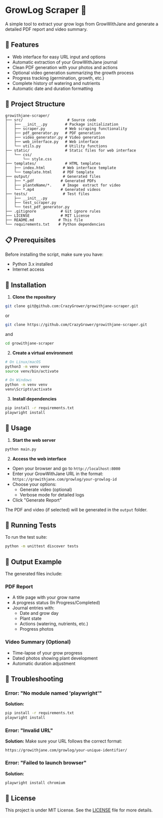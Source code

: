 # GrowLog Scraper 🌱

A simple tool to extract your grow logs from GrowWithJane and generate a detailed PDF report and video summary.

## 🚀 Features

- Web interface for easy URL input and options
- Automatic extraction of your GrowWithJane journal
- Clean PDF generation with your photos and actions
- Optional video generation summarizing the growth process
- Progress tracking (germination, growth, etc.)
- Complete history of watering and nutrients
- Automatic date and duration formatting

## 📂 Project Structure

```
growithjane-scraper/
├── src/                    # Source code
│   ├── __init__.py        # Package initialization
│   ├── scraper.py         # Web scraping functionality
│   ├── pdf_generator.py   # PDF generation
│   ├── video_generator.py # Video generation
│   ├── web_interface.py   # Web interface
│   └── utils.py           # Utility functions
├── static/                # Static files for web interface
│   └── css/              
│       └── style.css
├── templates/             # HTML templates
│   ├── index.html        # Web interface template
│   └── template.html     # PDF template
├── output/               # Generated files
│   ├── *.pdf            # Generated PDFs
│   ├── planteName/*.     # Image  extract for video
│   └── *.mp4            # Generated videos
├── tests/                # Test files
│   ├── __init__.py
│   ├── test_scraper.py
│   └── test_pdf_generator.py
├── .gitignore           # Git ignore rules
├── LICENSE              # MIT License
├── README.md           # This file
└── requirements.txt    # Python dependencies
```

## 📋 Prerequisites

Before installing the script, make sure you have:

- Python 3.x installed
- Internet access

## 💾 Installation

1. **Clone the repository**
```bash
git clone git@github.com:CrazyGrower/growithjane-scraper.git
```
or
```bash
git clone https://github.com/CrazyGrower/growithjane-scraper.git
```
and 
```bash
cd growithjane-scraper
```

2. **Create a virtual environment**
```bash
# On Linux/macOS
python3 -m venv venv
source venv/bin/activate

# On Windows
python -m venv venv
venv\Scripts\activate
```

3. **Install dependencies**
```bash
pip install -r requirements.txt
playwright install
```

## 🎯 Usage

1. **Start the web server**
```bash
python main.py
```

2. **Access the web interface**
- Open your browser and go to `http://localhost:8000`
- Enter your GrowWithJane URL in the format: `https://growithjane.com/growlog/your-growlog-id`
- Choose your options:
  - Generate video (optional)
  - Verbose mode for detailed logs
- Click "Generate Report"

The PDF and video (if selected) will be generated in the `output` folder.

## 🧪 Running Tests

To run the test suite:
```bash
python -m unittest discover tests
```

## 📸 Output Example

The generated files include:

### PDF Report
- A title page with your grow name
- A progress status (In Progress/Completed)
- Journal entries with:
  - Date and grow day
  - Plant state
  - Actions (watering, nutrients, etc.)
  - Progress photos

### Video Summary (Optional)
- Time-lapse of your grow progress
- Dated photos showing plant development
- Automatic duration adjustment

## 🔧 Troubleshooting

### Error: "No module named 'playwright'"
**Solution:**
```bash
pip install -r requirements.txt
playwright install
```

### Error: "Invalid URL"
**Solution:**
Make sure your URL follows the correct format:
```
https://growithjane.com/growlog/your-unique-identifier/
```

### Error: "Failed to launch browser"
**Solution:**
```bash
playwright install chromium
```

## 📄 License

This project is under MIT License. See the [LICENSE](LICENSE) file for more details.
